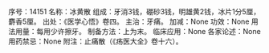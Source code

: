 序号：14151
名称：冰黄散
组成：牙消3钱，硼砂3钱，明雄黄2钱，冰片1分5厘，麝香5厘。
出处：《医学心悟》卷四。
主治：牙痛。
加减：None
功效：None
用法用量：每用少许擦牙。
制备方法：上为末。
临床应用：None
各家论述：None
用药禁忌：None
附注：止痛散（《疡医大全》卷十六）。

